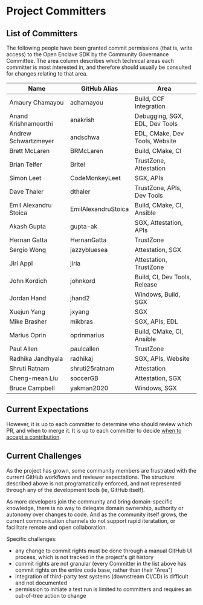 Project Committers
==================

List of Committers
------------------

The following people have been granted commit permissions (that is, write
access) to the Open Enclave SDK by the Community Governance Committee. The area
column describes which technical areas each committer is most interested in, and
therefore should usually be consulted for changes relating to that area.


| Name                  | GitHub Alias        | Area                           |
|-----------------------|---------------------|--------------------------------|
| Amaury Chamayou       | achamayou           | Build, CCF Integration         |
| Anand Krishnamoorthi  | anakrish            | Debugging, SGX, EDL, Dev Tools |
| Andrew Schwartzmeyer  | andschwa            | EDL, CMake, Dev Tools, Website |
| Brett McLaren         | BRMcLaren           | Build, CMake, CI               |
| Brian Telfer          | Britel              | TrustZone, Attestation         |
| Simon Leet            | CodeMonkeyLeet      | SGX, APIs                      |
| Dave Thaler           | dthaler             | TrustZone, APIs, Dev Tools     |
| Emil Alexandru Stoica | EmilAlexandruStoica | Build, CMake, CI, Ansible      |
| Akash Gupta           | gupta-ak            | SGX, Attestation, APIs         |
| Hernan Gatta          | HernanGatta         | TrustZone                      |
| Sergio Wong           | jazzybluesea        | Attestation, SGX               |
| Jiri Appl             | jiria               | Attestation, TrustZone         |
| John Kordich          | johnkord            | Build, CI, Dev Tools, Release  |
| Jordan Hand           | jhand2              | Windows, Build, SGX            |
| Xuejun Yang           | jxyang              | SGX                            |
| Mike Brasher          | mikbras             | SGX, APIs, EDL                 |
| Marius Oprin          | oprinmarius         | Build, CMake, CI, Ansible      |
| Paul Allen            | paulcallen          | TrustZone                      |
| Radhika Jandhyala     | radhikaj            | SGX, APIs, Website             |
| Shruti Ratnam         | shruti25ratnam      | Attestation                    |
| Cheng-mean Liu        | soccerGB            | Attestation, SGX               |
| Bruce Campbell        | yakman2020          | Windows, SGX                   |

Current Expectations
--------------------

However, it is up to each committer to determine who should review which PR, and
when to merge it. It is up to each committer to decide [when to accept a contribution](Governance.md#Accepting-Contributions).

Current Challenges
------------------

As the project has grown, some community members are frustrated with the current
GitHub workflows and reviewer expectations. The structure described above is not
programatically enforced, and not represented through any of the development
tools (ie, GitHub itself).

As more developers join the community and bring domain-specific knowledge, there
is no way to delegate domain ownership, authority or autonomy over changes to
code. And as the community itself grows, the current communication channels do
not support rapid iteratation, or facilitate remote and open collaboration.

Specific challenges:

* any change to commit rights must be done through a manual GitHub UI process,
  which is not tracked in the project's git history
* commit rights are not granular (every Committer in the list above has commit
  rights on the entire code base, rather than their "Area")
* integration of third-party test systems (downstream CI/CD) is difficult and not documented
* permission to initiate a test run is limited to committers and requires an
  out-of-tree action to change
